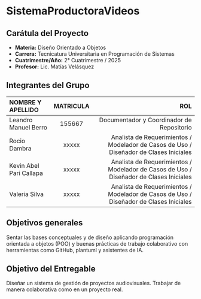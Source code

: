 # SistemaProductoraVideos

## Carátula del Proyecto
- **Materia:** Diseño Orientado a Objetos  
- **Carrera:** Tecnicatura Universitaria en Programación de Sistemas  
- **Cuatrimestre/Año:** 2° Cuatrimestre / 2025  
- **Profesor:** Lic. Matías Velásquez  

## Integrantes del Grupo
|NOMBRE Y APELLIDO|MATRICULA|ROL|
|:---|:---:|---:
|Leandro Manuel Berro|155667|Documentador y Coordinador de Repositorio 
|Rocio Dambra|xxxxx|Analista de Requerimientos / Modelador de Casos de Uso / Diseñador de Clases Iniciales
|Kevin Abel Pari Callapa|xxxxx|Analista de Requerimientos / Modelador de Casos de Uso / Diseñador de Clases Iniciales
|Valeria Silva|xxxxx|Analista de Requerimientos / Modelador de Casos de Uso / Diseñador de Clases Iniciales

## Objetivos generales
Sentar las bases conceptuales y de diseño aplicando programación orientada a objetos (POO) y buenas prácticas de trabajo colaborativo con herramientas como GitHub, plantuml y asistentes de IA.

## Objetivo del Entregable
Diseñar un sistema de gestión de proyectos audiovisuales. Trabajar de manera colaborativa como en un proyecto real. 
